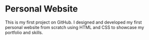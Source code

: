 # Personal Website
This is my first project on GitHub.
I designed and developed my first personal website from scratch using HTML and CSS to showcase my portfolio and skills.
